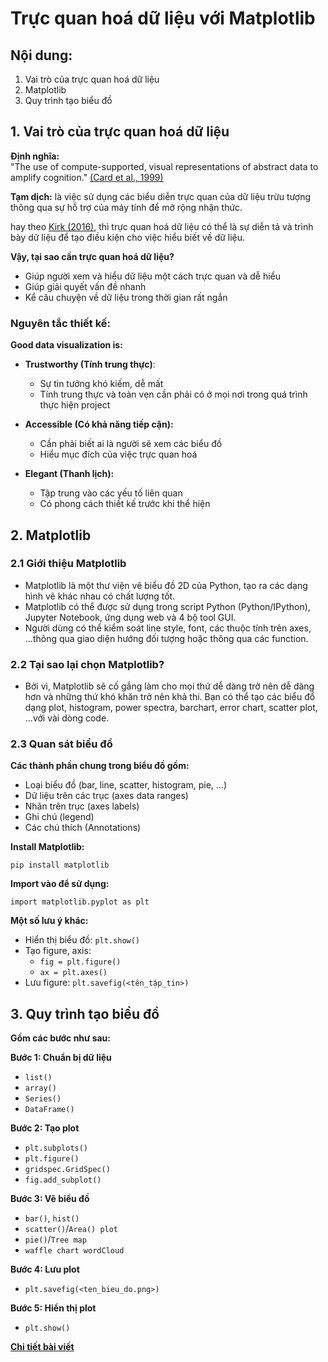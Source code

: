 # Trực quan hoá dữ liệu với Matplotlib

## Nội dung:
1. Vai trò của trực quan hoá dữ liệu
2. Matplotlib
3. Quy trình tạo biểu đồ

## 1. Vai trò của trực quan hoá dữ liệu
**Định nghĩa:**  
"The use of compute-supported, visual representations of abstract data to amplify cognition." [(Card et al., 1999)](https://books.google.com.vn/books?hl=vi&lr=&id=wdh2gqWfQmgC&oi=fnd&pg=PR13&dq=Card+et+al.,+1999&ots=ooFE8vnNJv&sig=OSs6IKYX3nzWRAn_hVsS_rwPpPc&redir_esc=y#v=onepage&q=Card%20et%20al.%2C%201999&f=false)

**Tạm dịch:** là việc sử dụng các biểu diễn trực quan của dữ liệu trừu tượng thông qua sự hỗ trợ của máy tính để mở rộng nhận thức.

hay theo [Kirk (2016)](https://books.google.com.vn/books?hl=vi&lr=&id=wNpsDAAAQBAJ&oi=fnd&pg=PP1&dq=Kirk+(2016)&ots=AGw31mDjg5&sig=FmYDQTTO7RiapRygr5uns2B2hnY&redir_esc=y#v=onepage&q=Kirk%20(2016)&f=false), thì trực quan hoá dữ liệu có thể là sự diễn tả và trình bày dữ liệu để tạo điều kiện cho việc hiểu biết về dữ liệu.

**Vậy, tại sao cần trực quan hoá dữ liệu?**
+ Giúp người xem và hiểu dữ liệu một cách trực quan và dễ hiểu
+ Giúp giải quyết vấn đề nhanh
+ Kể câu chuyện về dữ liệu trong thời gian rất ngắn

### Nguyên tắc thiết kế:
**Good data visualization is:**
+ **Trustworthy (Tính trung thực)**: 
    + Sự tin tưởng khó kiếm, dễ mất
    + Tính trung thực và toàn vẹn cần phải có ở mọi nơi trong quá trình thực hiện project
    
+ **Accessible (Có khả năng tiếp cận):**
    + Cần phải biết ai là người sẽ xem các biểu đồ
    + Hiểu mục đích của việc trực quan hoá
    
+ **Elegant (Thanh lịch):**
    + Tập trung vào các yếu tố liên quan
    + Có phong cách thiết kế trước khi thể hiện

## 2. Matplotlib
### 2.1 Giới thiệu Matplotlib
+ Matplotlib là một thư viện vẽ biểu đồ 2D của Python, tạo ra các dạng hình vẽ khác nhau có chất lượng tốt.
+ Matplotlib có thể được sử dụng trong script Python (Python/IPython), Jupyter Notebook, ứng dụng web và 4 bộ tool GUI.
+ Người dùng có thể kiểm soát line style, font, các thuộc tính trên axes, ...thông qua giao diện hướng đối tượng hoặc thông qua các function.

### 2.2 Tại sao lại chọn Matplotlib?
+ Bởi vì, Matplotlib sẽ cố gắng làm cho mọi thứ dễ dàng trở nên dễ dàng hơn và những thứ khó khăn trở nên khả thi. Bạn có thể tạo các biểu đồ dạng plot, histogram, power spectra, barchart, error chart, scatter plot, ...với vài dòng code.

### 2.3 Quan sát biểu đồ
**Các thành phần chung trong biểu đồ gồm:**
+ Loại biểu đồ (bar, line, scatter, histogram, pie, ...)
+ Dữ liệu trên các trục (axes data ranges)
+ Nhãn trên trục (axes labels)
+ Ghi chú (legend)
+ Các chú thích (Annotations)

**Install Matplotlib:**  

`pip install matplotlib`

**Import vào để sử dụng:**

`import matplotlib.pyplot as plt`

**Một số lưu ý khác:**
+ Hiển thị biểu đồ: `plt.show()`
+ Tạo figure, axis:
    + `fig = plt.figure()`
    + `ax = plt.axes() `
+ Lưu figure: `plt.savefig(<tên_tập_tin>)`

## 3. Quy trình tạo biểu đồ
**Gồm các bước như sau:**  

**Bước 1: Chuẩn bị dữ liệu**
+ `list()`
+ `array()`
+ `Series()`
+ `DataFrame()`

**Bước 2: Tạo plot**
+ `plt.subplots()`
+ `plt.figure()`
+ `gridspec.GridSpec()`
+ `fig.add_subplot()`

**Bước 3: Vẽ biểu đồ**
+ `bar()`, `hist()`
+ `scatter()`/`Area() plot`
+ `pie()`/`Tree map`
+ `waffle chart wordCloud`

**Bước 4: Lưu plot**
+ `plt.savefig(<ten_bieu_do.png>)`

**Bước 5: Hiển thị plot**
+ `plt.show()`

[**Chi tiết bài viết**](https://github.com/LeHongNgoc3820/03.Matplotlib/blob/main/Data_Visualization_with_Matplotlib.ipynb)
